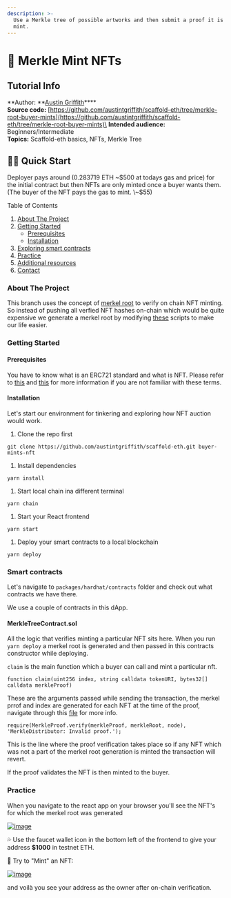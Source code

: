 ```yaml
---
description: >-
  Use a Merkle tree of possible artworks and then submit a proof it is valid to
  mint.
---
```


# 🌲 Merkle Mint NFTs

## Tutorial Info

**Author: **[Austin Griffith](https://github.com/austintgriffith)****\
**Source code:** [https://github.com/austintgriffith/scaffold-eth/tree/merkle-root-buyer-mints](https://github.com/austintgriffith/scaffold-eth/tree/merkle-root-buyer-mints)\
**Intended audience:** Beginners/Intermediate\
**Topics:** Scaffold-eth basics, NFTs, Merkle Tree

## 🏃‍♀️ Quick Start

Deployer pays around (0.283719 ETH \~$500 at todays gas and price) for the initial contract but then NFTs are only minted once a buyer wants them. (The buyer of the NFT pays the gas to mint. \~$55)

Table of Contents

1. [About The Project](https://github.com/austintgriffith/scaffold-eth/tree/merkle-root-buyer-mints#about-the-project)
2. [Getting Started](https://github.com/austintgriffith/scaffold-eth/tree/merkle-root-buyer-mints#getting-started)
   * [Prerequisites](https://github.com/austintgriffith/scaffold-eth/tree/merkle-root-buyer-mints#prerequisites)
   * [Installation](https://github.com/austintgriffith/scaffold-eth/tree/merkle-root-buyer-mints#installation)
3. [Exploring smart contracts](https://github.com/austintgriffith/scaffold-eth/tree/merkle-root-buyer-mints#smart-contracts)
4. [Practice](https://github.com/austintgriffith/scaffold-eth/tree/merkle-root-buyer-mints#practice)
5. [Additional resources](https://github.com/austintgriffith/scaffold-eth/tree/merkle-root-buyer-mints#additional-resources)
6. [Contact](https://github.com/austintgriffith/scaffold-eth/tree/merkle-root-buyer-mints#contact)

### About The Project

This branch uses the concept of [merkel root](https://www.investopedia.com/terms/m/merkle-root-cryptocurrency.asp#:\~:text=A%20Merkle%20root%20is%20a,whole%2C%20undamaged%2C%20and%20unaltered.) to verify on chain NFT minting. So instead of pushing all verfied NFT hashes on-chain which would be quite expensive we generate a merkel root by modifying [these](https://github.com/Uniswap/merkle-distributor/tree/master/src) scripts to make our life easier.

### Getting Started

#### Prerequisites

You have to know what is an ERC721 standard and what is NFT. Please refer to [this](http://erc721.org) and [this](https://docs.openzeppelin.com/contracts/4.x/erc721) for more information if you are not familiar with these terms.

#### Installation

Let's start our environment for tinkering and exploring how NFT auction would work.

1. Clone the repo first

```
git clone https://github.com/austintgriffith/scaffold-eth.git buyer-mints-nft
```

1. Install dependencies

```
yarn install
```

1. Start local chain ina different terminal

```
yarn chain
```

1. Start your React frontend

```
yarn start
```

1. Deploy your smart contracts to a local blockchain

```
yarn deploy
```

### Smart contracts

Let's navigate to `packages/hardhat/contracts` folder and check out what contracts we have there.

We use a couple of contracts in this dApp.

#### MerkleTreeContract.sol

All the logic that verifies minting a particular NFT sits here. When you run `yarn deploy` a merkel root is generated and then passed in this contracts constructor while deploying.

`claim` is the main function which a buyer can call and mint a particular nft.

```
function claim(uint256 index, string calldata tokenURI, bytes32[] calldata merkleProof)
```

These are the arguments passed while sending the transaction, the merkel prrof and index are generated for each NFT at the time of the proof, navigate through this [file](https://github.com/austintgriffith/scaffold-eth/blob/merkle-root-buyer-mints/packages/hardhat/scripts/deploy.js) for more info.

```
require(MerkleProof.verify(merkleProof, merkleRoot, node), 'MerkleDistributor: Invalid proof.');
```

This is the line where the proof verification takes place so if any NFT which was not a part of the merkel root generation is minted the transaction will revert.

If the proof validates the NFT is then minted to the buyer.

### Practice

When you navigate to the react app on your browser you'll see the NFT's for which the merkel root was generated

[![image](https://user-images.githubusercontent.com/2653167/110538535-5fe87980-80e1-11eb-83aa-fe2b53f9c277.png)](https://user-images.githubusercontent.com/2653167/110538535-5fe87980-80e1-11eb-83aa-fe2b53f9c277.png)

💦 Use the faucet wallet icon in the bottom left of the frontend to give your address **$1000** in testnet ETH.

🎫 Try to "Mint" an NFT:

[![image](https://user-images.githubusercontent.com/2653167/110538992-ec933780-80e1-11eb-9d15-aaa7efea698d.png)](https://user-images.githubusercontent.com/2653167/110538992-ec933780-80e1-11eb-9d15-aaa7efea698d.png)

and voilà you see your address as the owner after on-chain verification.

###
